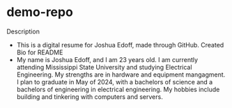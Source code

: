 # demo-repo
Description
- This is a digital resume for Joshua Edoff, made through GitHub.
Created Bio for README
- My name is Joshua Edoff, and I am 23 years old. I am currently attending Mississippi State University and studying Electrical Engineering. My strengths are in hardware and equipment mangagment. I plan to graduate in May of 2024, with a bachelors of science and a bachelors of engineering in electrical engineering. My hobbies include building and tinkering with computers and servers.
